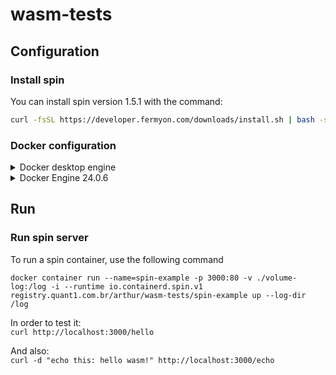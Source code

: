 # wasm-tests

## Configuration

### Install spin

You can install spin version 1.5.1 with the command:

```bash
curl -fsSL https://developer.fermyon.com/downloads/install.sh | bash -s -- -v v1.5.1 | sudo mv spin /usr/bin
```

### Docker configuration

<details>
<summary> Docker desktop engine </summary>

#### Docker Desktop Engine

The easiest way to run the images is to use docker-desktop.

Wasm workloads require the containerd image store feature to be turned on. If you’re not already using the containerd image store, then pre-existing images and containers will be inaccessible.

- Open the Docker Desktop Settings.  
- Go to Features in development and then select the Beta features tab.
- Check the following checkboxes:  
    - Use containerd for storing and pulling images
    - Enable Wasm
- Select Apply & restart to save the settings.
- In the confirmation dialog, select Install to install the Wasm runtimes.

Docker Desktop downloads and installs the following runtimes that you can use to run Wasm workloads:

- io.containerd.slight.v1
- io.containerd.spin.v1
- io.containerd.wasmedge.v1
- io.containerd.wasmtime.v1

</details>

<details>
<summary> Docker Engine 24.0.6</summary>

#### Docker Engine 24.0.6

Go to file /etc/docker/daemon.json and add this inside it's command block:

```bash
  "features": {
    "containerd-snapshotter": true
  }
```

> You need to add a "," in the end of the line before "features": line.

If that file doest exists, then you create it and paste inside:

```bash
{
  "features": {
    "containerd-snapshotter": true
  }
}
```

Then you want to restart docker.service.

</details>

## Run

### Run spin server

To run a spin container, use the following command

```docker container run --name=spin-example -p 3000:80 -v ./volume-log:/log -i --runtime io.containerd.spin.v1 registry.quant1.com.br/arthur/wasm-tests/spin-example up --log-dir /log```

In order to test it:  
```curl http://localhost:3000/hello```

And also:  
```curl -d "echo this: hello wasm!" http://localhost:3000/echo```